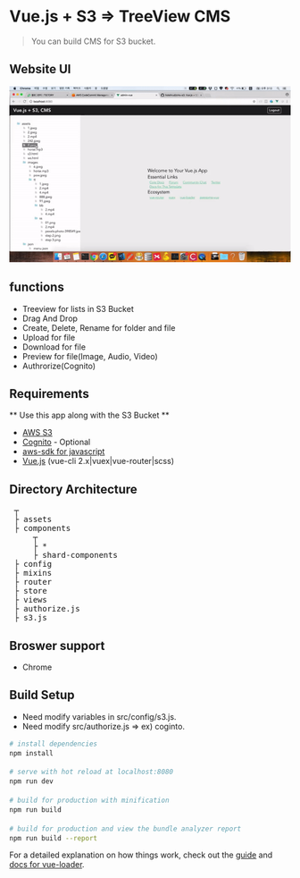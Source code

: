 # Vue.js + S3 => TreeView CMS 

> You can build CMS for S3 bucket.

## Website UI

![alt website UI](src/assets/cms.gif)

## functions
- Treeview for lists in S3 Bucket
- Drag And Drop
- Create, Delete, Rename for folder and file
- Upload for file
- Download for file
- Preview for file(Image, Audio, Video)
- Authrorize(Cognito)

## Requirements
** Use this app along with the S3 Bucket **
- [AWS S3](https://aws.amazon.com/s3/)
- [Cognito](https://aws.amazon.com/cognito) - Optional
- [aws-sdk for javascript](https://docs.aws.amazon.com/ko_kr/sdk-for-javascript/v2/developer-guide/getting-started-browser.html)
- [Vue.js](https://github.com/vuejs/vue) (vue-cli 2.x|vuex|vue-router|scss)

## Directory Architecture

<pre>
 ┬  
 ├ assets
 ├ components
     ┬ 
     ├ *
     ├ shard-components
 ├ config    
 ├ mixins
 ├ router
 ├ store
 ├ views
 ├ authorize.js
 ├ s3.js
</pre>

## Broswer support
- Chrome

## Build Setup

- Need modify variables in src/config/s3.js.
- Need modify src/authorize.js => ex) coginto.

``` bash
# install dependencies
npm install

# serve with hot reload at localhost:8080
npm run dev

# build for production with minification
npm run build

# build for production and view the bundle analyzer report
npm run build --report
```

For a detailed explanation on how things work, check out the [guide](http://vuejs-templates.github.io/webpack/) and [docs for vue-loader](http://vuejs.github.io/vue-loader).
